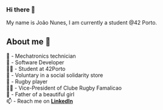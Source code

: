 ### Hi there 👋

My name is João Nunes, I am currently  a student @42 Porto.

## About me 📑

🔌 - Mechatronics technician<br>
💯 - Software Developer<br>
👨‍💻 - Student at 42Porto<br>
💞 - Voluntary in a social solidarity store<br>
🏉 - Rugby player<br>
👨‍💼 - Vice-President of Clube Rugby Famalicao<br>
👸 - Father of a beautiful girl<br>
📫 - Reach me on [**LinkedIn**](https://www.linkedin.com/in/jpmnunes/)<br>
